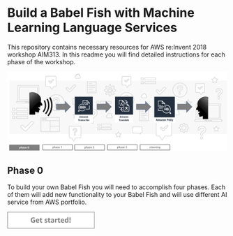 Build a Babel Fish with Machine Learning Language Services
=========================================

This repository contains necessary resources for AWS re:Invent 2018 workshop AIM313. In this readme you will find detailed instructions for each phase of the workshop.

<img src="../../img/flow0.png" />


Phase 0
-----

To build your own Babel Fish you will need to accomplish four phases. Each of them will add new functionality to your Babel Fish and will use different AI service from AWS portfolio.

<a href="./instructions/phase1/README.md"><img src="/img/button1.png" width="200"></a>
